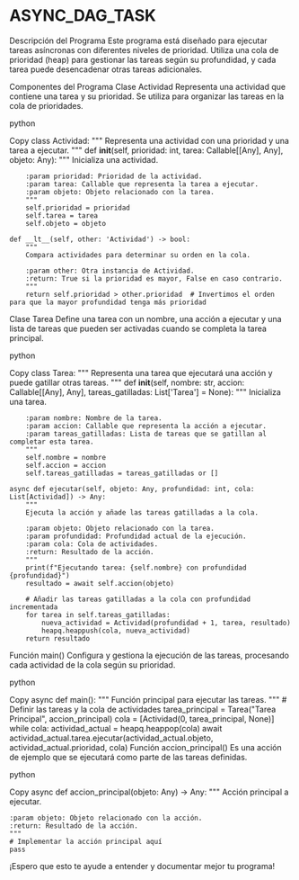 ﻿# ASYNC_DAG_TASK
Descripción del Programa
Este programa está diseñado para ejecutar tareas asíncronas con diferentes niveles de prioridad. Utiliza una cola de prioridad (heap) para gestionar las tareas según su profundidad, y cada tarea puede desencadenar otras tareas adicionales.

Componentes del Programa
Clase Actividad
Representa una actividad que contiene una tarea y su prioridad. Se utiliza para organizar las tareas en la cola de prioridades.

python

Copy
class Actividad:
    """
    Representa una actividad con una prioridad y una tarea a ejecutar.
    """
    def __init__(self, prioridad: int, tarea: Callable[[Any], Any], objeto: Any):
        """
        Inicializa una actividad.

        :param prioridad: Prioridad de la actividad.
        :param tarea: Callable que representa la tarea a ejecutar.
        :param objeto: Objeto relacionado con la tarea.
        """
        self.prioridad = prioridad
        self.tarea = tarea
        self.objeto = objeto

    def __lt__(self, other: 'Actividad') -> bool:
        """
        Compara actividades para determinar su orden en la cola.

        :param other: Otra instancia de Actividad.
        :return: True si la prioridad es mayor, False en caso contrario.
        """
        return self.prioridad > other.prioridad  # Invertimos el orden para que la mayor profundidad tenga más prioridad
Clase Tarea
Define una tarea con un nombre, una acción a ejecutar y una lista de tareas que pueden ser activadas cuando se completa la tarea principal.

python

Copy
class Tarea:
    """
    Representa una tarea que ejecutará una acción y puede gatillar otras tareas.
    """
    def __init__(self, nombre: str, accion: Callable[[Any], Any], tareas_gatilladas: List['Tarea'] = None):
        """
        Inicializa una tarea.

        :param nombre: Nombre de la tarea.
        :param accion: Callable que representa la acción a ejecutar.
        :param tareas_gatilladas: Lista de tareas que se gatillan al completar esta tarea.
        """
        self.nombre = nombre
        self.accion = accion
        self.tareas_gatilladas = tareas_gatilladas or []

    async def ejecutar(self, objeto: Any, profundidad: int, cola: List[Actividad]) -> Any:
        """
        Ejecuta la acción y añade las tareas gatilladas a la cola.

        :param objeto: Objeto relacionado con la tarea.
        :param profundidad: Profundidad actual de la ejecución.
        :param cola: Cola de actividades.
        :return: Resultado de la acción.
        """
        print(f"Ejecutando tarea: {self.nombre} con profundidad {profundidad}")
        resultado = await self.accion(objeto)

        # Añadir las tareas gatilladas a la cola con profundidad incrementada
        for tarea in self.tareas_gatilladas:
            nueva_actividad = Actividad(profundidad + 1, tarea, resultado)
            heapq.heappush(cola, nueva_actividad)
        return resultado
Función main()
Configura y gestiona la ejecución de las tareas, procesando cada actividad de la cola según su prioridad.

python

Copy
async def main():
    """
    Función principal para ejecutar las tareas.
    """
    # Definir las tareas y la cola de actividades
    tarea_principal = Tarea("Tarea Principal", accion_principal)
    cola = [Actividad(0, tarea_principal, None)]
    while cola:
        actividad_actual = heapq.heappop(cola)
        await actividad_actual.tarea.ejecutar(actividad_actual.objeto, actividad_actual.prioridad, cola)
Función accion_principal()
Es una acción de ejemplo que se ejecutará como parte de las tareas definidas.

python

Copy
async def accion_principal(objeto: Any) -> Any:
    """
    Acción principal a ejecutar.

    :param objeto: Objeto relacionado con la acción.
    :return: Resultado de la acción.
    """
    # Implementar la acción principal aquí
    pass
¡Espero que esto te ayude a entender y documentar mejor tu programa!
